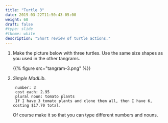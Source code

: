 ```yaml
---
title: "Turtle 3"
date: 2019-03-22T11:50:43-05:00
weight: 60
draft: false
#type: slide
#theme: white
description: "Short review of turtle actions."
---
```


1. Make the picture below with three turtles. Use the same size shapes
   as you used in the other tangrams.

     {{% figure src="tangram-3.png" %}}
   
   
2. _Simple MadLib_.

        number: 3
        cost each: 2.95
        plural noun: tomato plants
        If I have 3 tomato plants and clone them all, then I have 6, costing $17.70 total.

    Of course make it so that you can type different numbers and nouns.
